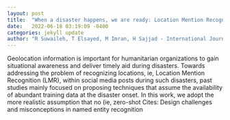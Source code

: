 ```yaml
---
layout: post
title:  "When a disaster happens, we are ready: Location Mention Recognition from crisis tweets"
date:   2022-06-18 03:19:09 -0400
categories: jekyll update
author: "R Suwaileh, T Elsayed, M Imran, H Sajjad - International Journal of Disaster Risk , 2022"
---
```

Geolocation information is important for humanitarian organizations to gain situational awareness and deliver timely aid during disasters. Towards addressing the problem of recognizing locations, ie, Location Mention Recognition (LMR), within social media posts during such disasters, past studies mainly focused on proposing techniques that assume the availability of abundant training data at the disaster onset. In this work, we adopt the more realistic assumption that no (ie, zero-shot 
Cites: Design challenges and misconceptions in named entity recognition